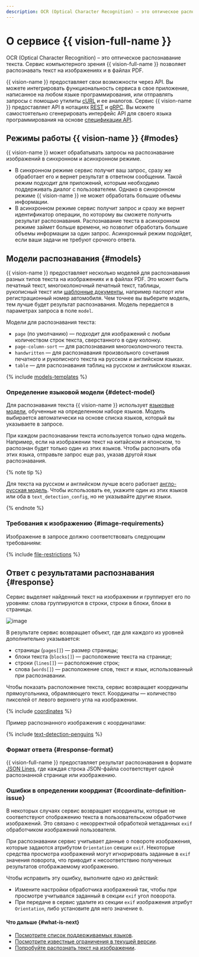 ```yaml
---
description: OCR (Optical Character Recognition) – это оптическое распознавание текста. Сервис выделяет найденный текст на изображении и группирует его по уровням, где слова группируются в строки, строки в блоки, блоки в страницы. Для распознавания текста используется языковая модель, обученная на определенном наборе языков.
---
```


# О сервисе {{ vision-full-name }}

OCR (Optical Character Recognition) – это оптическое распознавание текста. Сервис компьютерного зрения {{ vision-full-name }} позволяет распознавать текст на изображениях и в файлах PDF.

{{ vision-name }} предоставляет свои возможности через API. Вы можете интегрировать функциональность сервиса в свое приложение, написанное на любом языке программирования, или отправлять запросы с помощью утилиты [cURL](https://curl.haxx.se) и ее аналогов. Сервис {{ vision-name }} предоставляет API в нотациях [REST](../../../glossary/rest-api.md) и [gRPC](../../../glossary/grpc.md). Вы можете самостоятельно сгенерировать интерфейс API для своего языка программирования на основе [спецификации API](https://github.com/yandex-cloud/cloudapi/tree/master/yandex/cloud/ai/ocr/v1).

## Режимы работы {{ vision-name }} {#modes}

{{ vision-name }} может обрабатывать запросы на распознавание изображений в синхронном и асинхронном режиме.

* В синхронном режиме сервис получит ваш запрос, сразу же обработает его и вернет результат в ответном сообщении. Такой режим  подходит для приложений, которым необходимо поддерживать диалог с пользователем. Однако в синхронном режиме {{ vision-name }} не может обработать большие объемы информации.
* В асинхронном режиме сервис получит запрос и сразу же вернет идентификатор операции, по которому вы сможете получить результат распознавания. Распознавание текста в асинхронном режиме займет больше времени, но позволит обработать большие объемы информации за один запрос. Асинхронный режим подойдет, если ваши задачи не требуют срочного ответа. 

## Модели распознавания {#models}

{{ vision-name }} предоставляет несколько моделей для распознавания разных типов текста на изображениях и в файлах PDF. Это может быть печатный текст, многоколоночный печатный текст, таблицы, рукописный текст или [шаблонные документы](template-recognition.md), например паспорт или регистрационный номер автомобиля. Чем точнее вы выберите модель, тем лучше будет результат распознавания. Модель передается в параметрах запроса в поле `model`.

Модели для распознавания текста:
  * `page` (по умолчанию) — подходит для изображений с любым количеством строк текста, сверстанного в одну колонку.
  * `page-column-sort` — для распознавания многоколоночного текста.
  * `handwritten` — для распознавания произвольного сочетания печатного и рукописного текста на русском и английском языках.
  * `table` — для распознавания таблиц на русском и английском языках.
  
{% include [models-templates](../../../_includes/vision/models-templates.md) %}

### Определение языковой модели {#detect-model}

Для распознавания текста {{ vision-name }} использует [языковые модели](supported-languages.md), обученные на определенном наборе языков. Модель выбирается автоматически на основе списка языков, который вы указываете в запросе.

При каждом распознавании текста используется только одна модель. Например, если на изображении текст на китайском и японском, то распознан будет только один из этих языков. Чтобы распознать оба этих языка, отправьте запрос еще раз, указав другой язык распознавания.

{% note tip %}

Для текста на русском и английском лучше всего работает [англо-русская модель](supported-languages.md#engrus). Чтобы использовать ее, укажите один из этих языков или оба в `text_detection_config`, но не указывайте другие языки.

{% endnote %}

### Требования к изображению {#image-requirements}

Изображение в запросе должно соответствовать следующим требованиям:

{% include [file-restrictions](../../../_includes/vision/ocr-file-restrictions.md) %}

## Ответ с результатами распознавания {#response}

Сервис выделяет найденный текст на изображении и группирует его по уровням: слова группируются в строки, строки в блоки, блоки в страницы.

![image](../../../_assets/vision/text-detection.jpg)

В результате сервис возвращает объект, где для каждого из уровней дополнительно указывается:
* страницы (`pages[]`) — размер страницы;
* блоки текста (`blocks[]`) — расположение текста на странице;
* строки (`lines[]`) — расположение строк;
* слова (`words[]`) — расположение слов, текст и язык, использованный при распознавании.

Чтобы показать расположение текста, сервис возвращает координаты прямоугольника, обрамляющего текст. Координаты — количество пикселей от левого верхнего угла на изображении.

{% include [coordinates](../../../_includes/vision/coordinates.md) %}

Пример распознанного изображения с координатами:

{% include [text-detection-penguins](../../../_includes/vision/text-detection-example.md) %}

### Формат ответа {#response-format}

{{ vision-full-name }} предоставляет результат распознавания в формате [JSON Lines](https://jsonlines.org), где каждая строка JSON-файла соответствует одной распознанной странице или изображению.

### Ошибки в определении координат {#coordinate-definition-issue}

В некоторых случаях сервис возвращает координаты, которые не соответствуют отображению текста в пользовательском обработчике изображений. Это связано с некорректной обработкой метаданных `exif` обработчиком изображений пользователя.

При распознавании сервис учитывает данные о повороте изображения, которые задаются атрибутом `Orientation` секции `exif`. Некоторые средства просмотра изображений могут игнорировать заданные в `exif` значения поворота, что приводит к несоответствию полученных результатов отображаемому изображению.

Чтобы исправить эту ошибку, выполните одно из действий:

* Измените настройки обработчика изображений так, чтобы при просмотре учитывался заданный в секции `exif` угол поворота.
* При передаче в сервис удалите из секции `exif` изображения атрибут `Orientation`, либо установите для него значение `0`.

#### Что дальше {#what-is-next}

* [Посмотрите список поддерживаемых языков](supported-languages.md).
* [Посмотрите известные ограничения в текущей версии](known-issues.md).
* [Попробуйте распознать текст на изображении](../../operations/ocr/text-detection-image.md).